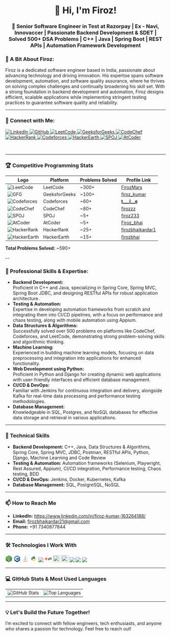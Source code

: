 <h1 align="center">👋 Hi, I'm Firoz!</h1>
<h3 align="center">
  🚀 Senior Software Engineer in Test at Razorpay | Ex - Navi, Innovaccer  
  | Passionate Backend Development & SDET | Solved 500+ DSA Problems  
  | C++ | Java | Spring Boot | REST APIs | Automation Framework Development  
</h3>

### 🌟 A Bit About Firoz:
Firoz is a dedicated software engineer based in India, passionate about advancing technology and driving innovation. His expertise spans software development, automation, and software quality assurance, where he thrives on solving complex challenges and continually broadening his skill set. With a strong foundation in backend development and automation, Firoz designs efficient, scalable applications while implementing stringent testing practices to guarantee software quality and reliability.

---

### 🔗 Connect with Me:
<p align="left">
  <a href="https://www.linkedin.com/in/firoz-kumar-163264188/" title="LinkedIn">
    <img alt="LinkedIn" width="30" src="https://cdn.jsdelivr.net/npm/simple-icons@v3/icons/linkedin.svg" />
  </a>
  <a href="https://github.com/Firoz-Thakur" title="GitHub">
    <img alt="GitHub" width="30" src="https://cdn.jsdelivr.net/npm/simple-icons@v3/icons/github.svg" />
  </a>
  <a href="https://leetcode.com/u/FirozMars/" title="LeetCode">
    <img alt="LeetCode" width="30" src="https://cdn.jsdelivr.net/npm/simple-icons@v3/icons/leetcode.svg" />
  </a>
  <a href="https://www.geeksforgeeks.org/user/firoz_kumar/" title="GeeksforGeeks">
    <img alt="GeeksforGeeks" width="30" src="https://cdn.jsdelivr.net/npm/simple-icons@v3/icons/geeksforgeeks.svg" />
  </a>
  <a href="https://www.codechef.com/users/firozzz" title="CodeChef">
    <img alt="CodeChef" width="30" src="https://cdn.jsdelivr.net/npm/simple-icons@v3/icons/codechef.svg" />
  </a>
  <a href="https://www.hackerrank.com/firozbhaikardar1" title="HackerRank">
    <img alt="HackerRank" width="30" src="https://cdn.jsdelivr.net/npm/simple-icons@v3/icons/hackerrank.svg" />
  </a>
  <a href="https://codeforces.com/profile/__t___l__e__" title="Codeforces">
    <img alt="Codeforces" width="30" src="https://cdn.jsdelivr.net/npm/simple-icons@v3/icons/codeforces.svg" />
  </a>
  <a href="https://www.hackerearth.com/@firozbhai/" title="HackerEarth">
    <img alt="HackerEarth" width="30" src="https://cdn.jsdelivr.net/npm/simple-icons@v3/icons/hackerearth.svg" />
  </a>
  <a href="https://www.spoj.com/users/firoz233/" title="SPOJ">
    <img alt="SPOJ" width="30" src="https://cdn.jsdelivr.net/npm/simple-icons@v3/icons/spoj.svg" />
  </a>
  <a href="https://atcoder.jp/users/Firoz_bhai" title="AtCoder">
    <img alt="AtCoder" width="30" src="https://cdn.jsdelivr.net/npm/simple-icons@v3/icons/atcoder.svg" />
  </a>
</p>
<br clear="left"/>

---

### 🏆 Competitive Programming Stats

| Logo | Platform       | Problems Solved | Profile Link                                         |
|------|----------------|-----------------|------------------------------------------------------|
| ![LeetCode](https://cdn.jsdelivr.net/npm/simple-icons@v3/icons/leetcode.svg) | LeetCode       | ~300+           | [FirozMars](https://leetcode.com/u/FirozMars/)       |
| ![GFG](https://cdn.jsdelivr.net/npm/simple-icons@v3/icons/geeksforgeeks.svg) | GeeksforGeeks  | ~100+           | [firoz_kumar](https://www.geeksforgeeks.org/user/firoz_kumar/) |
| ![Codeforces](https://cdn.jsdelivr.net/npm/simple-icons@v3/icons/codeforces.svg) | Codeforces     | ~60+            | [__t___l__e__](https://codeforces.com/profile/__t___l__e__) |
| ![CodeChef](https://cdn.jsdelivr.net/npm/simple-icons@v3/icons/codechef.svg) | CodeChef       | ~80+            | [firozzz](https://www.codechef.com/users/firozzz)     |
| ![SPOJ](https://cdn.jsdelivr.net/npm/simple-icons@v3/icons/spoj.svg) | SPOJ           | ~5+             | [firoz233](https://www.spoj.com/users/firoz233/)      |
| ![AtCoder](https://cdn.jsdelivr.net/npm/simple-icons@v3/icons/atcoder.svg) | AtCoder        | ~5+             | [Firoz_bhai](https://atcoder.jp/users/Firoz_bhai)     |
| ![HackerRank](https://cdn.jsdelivr.net/npm/simple-icons@v3/icons/hackerrank.svg) | HackerRank     | ~25+            | [firozbhaikardar1](https://www.hackerrank.com/firozbhaikardar1) |
| ![HackerEarth](https://cdn.jsdelivr.net/npm/simple-icons@v3/icons/hackerearth.svg) | HackerEarth    | ~15+            | [firozbhai](https://www.hackerearth.com/@firozbhai/)  |

**Total Problems Solved:** ~590+

--

### 🧠 Professional Skills & Expertise:

- **Backend Development:**  
  Proficient in C++ and Java, specializing in Spring Core, Spring MVC, Spring Boot JDBC, and designing RESTful APIs for robust application architecture.
- **Testing & Automation:**  
  Expertise in developing automation frameworks from scratch and integrating them into CI/CD pipelines, with a focus on performance and chaos testing, along with mobile automation using Appium.
- **Data Structures & Algorithms:**  
  Successfully solved over 500 problems on platforms like CodeChef, Codeforces, and LeetCode, demonstrating strong problem-solving skills and algorithmic thinking.
- **Machine Learning:**  
  Experienced in building machine learning models, focusing on data preprocessing and integration into applications for enhanced functionality.
- **Web Development using Python:**  
  Proficient in Python and Django for creating dynamic web applications with user-friendly interfaces and efficient database management.
- **CI/CD & DevOps:**  
  Familiar with Jenkins for continuous integration and delivery, alongside Kafka for real-time data processing and performance testing methodologies.
- **Database Management:**  
  Knowledgeable in SQL, Postgres, and NoSQL databases for effective data storage and retrieval in various applications.

---

### 🧠 Technical Skills

- **Backend Development:** C++, Java, Data Structures & Algorithms, Spring Core, Spring MVC, JDBC, Postman, RESTful APIs, Python, Django, Machine Learning and Code Review  
- **Testing & Automation:** Automation frameworks (Selenium, Playwright, Rest Assured, Appium), CI/CD integration, Performance testing, Chaos testing, BDD  
- **CI/CD & DevOps:** Jenkins, Docker, Kubernetes, Kafka  
- **Database Management:** SQL, PostgreSQL, NoSQL

---

### 📫 How to Reach Me

- **LinkedIn:** https://www.linkedin.com/in/firoz-kumar-163264188/  
- **Email:** firozbhaikardar21@gmail.com  
- **Phone:** +91 7340877844

---

### 🛠️ Technologies I Work With

<code><img height="22" src="https://raw.githubusercontent.com/github/explore/80688e429a7d4ef2fca1e82350fe8e3517d3494d/topics/nodejs/nodejs.png"></code>
<code><img height="22" src="https://raw.githubusercontent.com/github/explore/80688e429a7d4ef2fca1e82350fe8e3517d3494d/topics/cpp/cpp.png"></code>
<code><img height="22" src="https://raw.githubusercontent.com/github/explore/80688e429a7d4ef2fca1e82350fe8e3517d3494d/topics/java/java.png"></code>
<code><img height="22" src="https://raw.githubusercontent.com/github/explore/80688e429a7d4ef2fca1e82350fe8e3517d3494d/topics/python/python.png"></code>
<code><img height="22" src="https://raw.githubusercontent.com/github/explore/80688e429a7d4ef2fca1e82350fe8e3517d3494d/topics/postgres/postgres.png"></code>
<code><img height="22" src="https://raw.githubusercontent.com/github/explore/80688e429a7d4ef2fca1e82350fe8e3517d3494d/topics/git/git.png"></code>
<code><img height="22" src="https://upload.wikimedia.org/wikipedia/commons/d/d2/Apache_Kafka_logo.svg" width="22px"></code>
<code><img height="22" src="https://upload.wikimedia.org/wikipedia/commons/4/47/Jenkins_logo.svg" width="22px"></code>
<code><img height="22" src="https://www.sonarqube.org/images/sonar-logo.svg"></code>
<code><img height="22" src="https://www.selenium.dev/images/selenium_logo_square_green.png"></code>
<code><img height="22" src="https://rest-assured.io/images/logo.png"></code>

---

### 💻 GitHub Stats & Most Used Languages

<table>
  <tr>
    <td><img src="https://github-readme-stats.vercel.app/api?username=Firoz-Thakur&include_all_commits=true&theme=radical" width="350" alt="GitHub Stats"/></td>
    <td><img src="https://github-readme-stats.vercel.app/api/top-langs/?username=Firoz-Thakur&layout=compact&theme=radical" width="260" alt="Top Languages"/></td>
  </tr>
</table>

---

### 💡 Let's Build the Future Together!

I’m excited to connect with fellow engineers, tech enthusiasts, and anyone who shares a passion for technology. Feel free to reach out!
